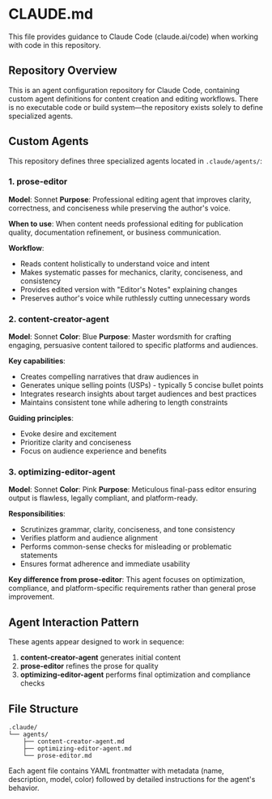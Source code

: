 # CLAUDE.md

This file provides guidance to Claude Code (claude.ai/code) when working with code in this repository.

## Repository Overview

This is an agent configuration repository for Claude Code, containing custom agent definitions for content creation and editing workflows. There is no executable code or build system—the repository exists solely to define specialized agents.

## Custom Agents

This repository defines three specialized agents located in `.claude/agents/`:

### 1. prose-editor
**Model**: Sonnet
**Purpose**: Professional editing agent that improves clarity, correctness, and conciseness while preserving the author's voice.

**When to use**: When content needs professional editing for publication quality, documentation refinement, or business communication.

**Workflow**:
- Reads content holistically to understand voice and intent
- Makes systematic passes for mechanics, clarity, conciseness, and consistency
- Provides edited version with "Editor's Notes" explaining changes
- Preserves author's voice while ruthlessly cutting unnecessary words

### 2. content-creator-agent
**Model**: Sonnet
**Color**: Blue
**Purpose**: Master wordsmith for crafting engaging, persuasive content tailored to specific platforms and audiences.

**Key capabilities**:
- Creates compelling narratives that draw audiences in
- Generates unique selling points (USPs) - typically 5 concise bullet points
- Integrates research insights about target audiences and best practices
- Maintains consistent tone while adhering to length constraints

**Guiding principles**:
- Evoke desire and excitement
- Prioritize clarity and conciseness
- Focus on audience experience and benefits

### 3. optimizing-editor-agent
**Model**: Sonnet
**Color**: Pink
**Purpose**: Meticulous final-pass editor ensuring output is flawless, legally compliant, and platform-ready.

**Responsibilities**:
- Scrutinizes grammar, clarity, conciseness, and tone consistency
- Verifies platform and audience alignment
- Performs common-sense checks for misleading or problematic statements
- Ensures format adherence and immediate usability

**Key difference from prose-editor**: This agent focuses on optimization, compliance, and platform-specific requirements rather than general prose improvement.

## Agent Interaction Pattern

These agents appear designed to work in sequence:
1. **content-creator-agent** generates initial content
2. **prose-editor** refines the prose for quality
3. **optimizing-editor-agent** performs final optimization and compliance checks

## File Structure

```
.claude/
└── agents/
    ├── content-creator-agent.md
    ├── optimizing-editor-agent.md
    └── prose-editor.md
```

Each agent file contains YAML frontmatter with metadata (name, description, model, color) followed by detailed instructions for the agent's behavior.